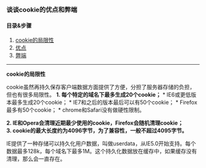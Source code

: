 ### 谈谈cookie的优点和弊端  
#### 目录&步骤  
1. [cookie的局限性](#1)  
2. [优点](#2)  
3. [弊端](#3)  

---
<p id = "1"><b>cookie的局限性</b></p>  
cookie虽然再持久保存客户端数据方面提供了方便，分担了服务器存储的负担，但也有很多局限性。  
<b>1. 每个特定的域名下最多生成20个cookie；</b>    
  * IE6或更低版本最多生成20个cookie；  
  * IE7和之后的版本最后可以有50个cookie；  
  * Firefox最多有50个cookie；  
  * chrome和Safari没有做硬性限制。  
 
<b>2. IE和Opera会清理近期最少使用的cookie，Firefox会随机清理cookie；</b>    
<b>3. cookie的最大长度约为4096字节，为了兼容性，一般不超过4095字节。</b>  

IE提供了一种存储可以持久化用户数据，叫做userdata，从IE5.0开始支持。每个数据最多128k，每个域名下最多1M。这个持久化数据放在缓存中，如果缓存没有清理，那么会一直存在。  

